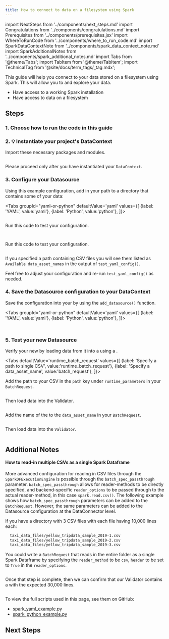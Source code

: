 ```yaml
---
title: How to connect to data on a filesystem using Spark
---
```


import NextSteps from '../components/next_steps.md'
import Congratulations from '../components/congratulations.md'
import Prerequisites from '../components/prerequisites.jsx'
import WhereToRunCode from '../components/where_to_run_code.md'
import SparkDataContextNote from '../components/spark_data_context_note.md'
import SparkAdditionalNotes from '../components/spark_additional_notes.md'
import Tabs from '@theme/Tabs';
import TabItem from '@theme/TabItem';
import TechnicalTag from '@site/docs/term_tags/_tag.mdx';

This guide will help you connect to your data stored on a filesystem using Spark.
This will allow you to <TechnicalTag tag="validation" text="Validate" /> and explore your data.

<Prerequisites>

- Have access to a working Spark installation
- Have access to data on a filesystem

</Prerequisites>

## Steps

### 1. Choose how to run the code in this guide

<WhereToRunCode />

### 2. 💡 Instantiate your project's DataContext

Import these necessary packages and modules.

```python file=../../../../tests/integration/docusaurus/connecting_to_your_data/filesystem/spark_yaml_example.py#L1-L4
```

<SparkDataContextNote />

Please proceed only after you have instantiated your `DataContext`.

### 3. Configure your Datasource

Using this example configuration, add in your path to a directory that contains some of your data:

<Tabs
  groupId="yaml-or-python"
  defaultValue='yaml'
  values={[
  {label: 'YAML', value:'yaml'},
  {label: 'Python', value:'python'},
  ]}>
  <TabItem value="yaml">

```python file=../../../../tests/integration/docusaurus/connecting_to_your_data/filesystem/spark_yaml_example.py#L6-L25
```

Run this code to test your configuration.

```python file=../../../../tests/integration/docusaurus/connecting_to_your_data/filesystem/spark_yaml_example.py#L31
```

</TabItem>
<TabItem value="python">

```python file=../../../../tests/integration/docusaurus/connecting_to_your_data/filesystem/spark_python_example.py#L21-L39
```

Run this code to test your configuration.

```python file=../../../../tests/integration/docusaurus/connecting_to_your_data/filesystem/spark_python_example.py#L47
```

</TabItem>
</Tabs>

If you specified a path containing CSV files you will see them listed as `Available data_asset_names` in the output of `test_yaml_config()`.

Feel free to adjust your configuration and re-run `test_yaml_config()` as needed.

### 4. Save the Datasource configuration to your DataContext

Save the configuration into your <TechnicalTag tag="data_context" text="Data Context" /> by using the `add_datasource()` function.

<Tabs
  groupId="yaml-or-python"
  defaultValue='yaml'
  values={[
  {label: 'YAML', value:'yaml'},
  {label: 'Python', value:'python'},
  ]}>

<TabItem value="yaml">

```python file=../../../../tests/integration/docusaurus/connecting_to_your_data/filesystem/spark_yaml_example.py#L33
```

</TabItem>
<TabItem value="python">

```python file=../../../../tests/integration/docusaurus/connecting_to_your_data/filesystem/spark_python_example.py#L49
```

</TabItem>
</Tabs>

### 5. Test your new Datasource

Verify your new <TechnicalTag tag="datasource" text="Datasource" /> by loading data from it into a <TechnicalTag tag="validator" text="Validator" /> using a <TechnicalTag tag="batch_request" text="Batch Request" />.

<Tabs
  defaultValue='runtime_batch_request'
  values={[
  {label: 'Specify a path to single CSV', value:'runtime_batch_request'},
  {label: 'Specify a data_asset_name', value:'batch_request'},
  ]}>
  <TabItem value="runtime_batch_request">

Add the path to your CSV in the `path` key under `runtime_parameters` in your `BatchRequest`.

```python file=../../../../tests/integration/docusaurus/connecting_to_your_data/filesystem/spark_yaml_example.py#L36-L42
```
Then load data into the Validator.
```python file=../../../../tests/integration/docusaurus/connecting_to_your_data/filesystem/spark_yaml_example.py#L48-L54
```

  </TabItem>
  <TabItem value="batch_request">

Add the name of the <TechnicalTag tag="data_asset" text="Data Asset" /> to the `data_asset_name` in your `BatchRequest`.

```python file=../../../../tests/integration/docusaurus/connecting_to_your_data/filesystem/spark_yaml_example.py#L60-L64
```
Then load data into the `Validator`.
```python file=../../../../tests/integration/docusaurus/connecting_to_your_data/filesystem/spark_yaml_example.py#L70-L76
```

  </TabItem>
</Tabs>


<Congratulations />

## Additional Notes

#### How to read-in multiple CSVs as a single Spark Dataframe

More advanced configuration for reading in CSV files through the `SparkDFExecutionEngine` is possible through the `batch_spec_passthrough` parameter.  `batch_spec_passthrough` allows for reader-methods to be directly specified, 
and backend-specific `reader_options` to be passed through to the actual reader-method, in this case `spark.read.csv()`. The following example shows how `batch_spec_passthrough` parameters can be added to the `BatchRequest`. However,
the same parameters can be added to the Datasource configuration at the DataConnector level. 

If you have a directory with 3 CSV files with each file having 10,000 lines each: 

```bash
  taxi_data_files/yellow_tripdata_sample_2019-1.csv
  taxi_data_files/yellow_tripdata_sample_2019-2.csv
  taxi_data_files/yellow_tripdata_sample_2019-3.csv
```

You could write a `BatchRequest` that reads in the entire folder as a single Spark Dataframe by specifying the `reader_method` to be `csv`, `header` to be set to `True` in the `reader_options`. 

```python file=../../../../tests/integration/docusaurus/connecting_to_your_data/filesystem/spark_python_example.py#L106-L113
```

Once that step is complete, then we can confirm that our Validator contains a <TechnicalTag tag="batch" text="Batch" /> with the expected 30,000 lines. 

```python file=../../../../tests/integration/docusaurus/connecting_to_your_data/filesystem/spark_python_example.py#L119-L127
```

<SparkAdditionalNotes />

To view the full scripts used in this page, see them on GitHub:

- [spark_yaml_example.py](https://github.com/great-expectations/great_expectations/blob/develop/tests/integration/docusaurus/connecting_to_your_data/filesystem/spark_yaml_example.py)
- [spark_python_example.py](https://github.com/great-expectations/great_expectations/blob/develop/tests/integration/docusaurus/connecting_to_your_data/filesystem/spark_python_example.py)

## Next Steps

<NextSteps />
